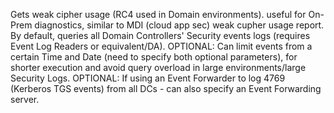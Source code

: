 Gets weak cipher usage (RC4 used in Domain environments). useful for On-Prem diagnostics, similar to MDI (cloud app sec) weak cupher usage report.
By default, queries all Domain Controllers' Security events logs (requires Event Log Readers or equivalent/DA).
OPTIONAL: Can limit events from a certain Time and Date (need to specify both optional parameters), for shorter execution and avoid query overload in large environments/large Security Logs.
OPTIONAL: If using an Event Forwarder to log 4769 (Kerberos TGS events) from all DCs - can also specify an Event Forwarding server.
